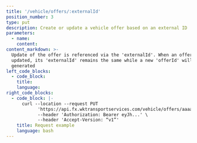 ```yaml
---
title: '/vehicle/offers/:externalId'
position_number: 3
type: put
description: Create or update a vehicle offer based on an external ID
parameters:
  - name:
    content:
content_markdown: >-
  Update of the offer is referenced via the 'externalId'. When an offer is
  updated, its 'externalId' remains the same while a new 'offerId' will be
  generated
left_code_blocks:
  - code_block:
    title:
    language:
right_code_blocks:
  - code_block: |-
      curl --location --request PUT
            'https://api.fx.wktransportservices.com/vehicle/offers/aaaasfbf4mgaf' \
            --header 'Authorization: Bearer eyJh...' \
            --header 'Accept-Version: “v1”' 
    title: Request example
    language: bash
---
```

